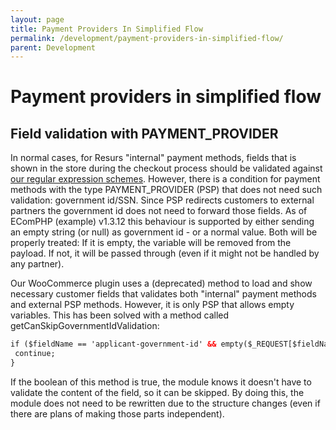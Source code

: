 ```yaml
---
layout: page
title: Payment Providers In Simplified Flow
permalink: /development/payment-providers-in-simplified-flow/
parent: Development
---
```



# Payment providers in simplified flow 
## Field validation with PAYMENT_PROVIDER
In normal cases, for Resurs "internal" payment methods, fields that is
shown in the store during the checkout process should be validated
against [our regular expression
schemes](/development/customer-data---regular-expressions/). However, there is a
condition for payment methods with the type PAYMENT_PROVIDER (PSP) that
does not need such validation: government id/SSN. Since PSP redirects
customers to external partners the government id does not need to
forward those fields. As of EComPHP (example) v1.3.12 this behaviour is
supported by either sending an empty string (or null) as government id -
or a normal value. Both will be properly treated: If it is empty, the
variable will be removed from the payload. If not, it will be passed
through (even if it might not be handled by any partner).

Our WooCommerce plugin uses a (deprecated) method to load and show
necessary customer fields that validates both "internal" payment methods
and external PSP methods. However, it is only PSP that allows empty
variables. This has been solved with a method
called getCanSkipGovernmentIdValidation:

```xml
if ($fieldName == 'applicant-government-id' && empty($_REQUEST[$fieldName]) && $flow->getCanSkipGovernmentIdValidation()) {
 continue;
}
```
If the boolean of this method is true, the module knows it doesn't have
to validate the content of the field, so it can be skipped. By doing
this, the module does not need to be rewritten due to the structure
changes (even if there are plans of making those parts independent).

